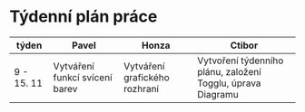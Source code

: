 <h1>Týdenní plán práce</h1>

|týden   |  Pavel | Honza  | Ctibor|
|---|---|---|---|
| 9 - 15. 11  |Vytváření funkcí svícení barev   |Vytváření grafického rozhraní   |Vytvoření týdenního plánu, založení Togglu, úprava Diagramu   |
